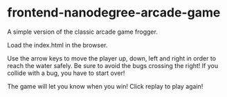 frontend-nanodegree-arcade-game
===============================
A simple version of the classic arcade game frogger. 

Load the index.html in the browser.

Use the arrow keys to move the player up, down, left and right in order to reach the water safely. Be sure to avoid the bugs crossing the right! If you collide with a bug, you have to start over!

The game will let you know when you win! Click replay to play again!


